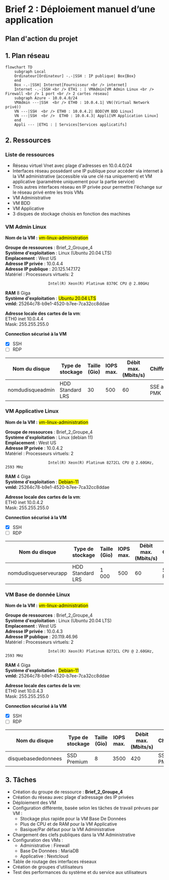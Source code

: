 # Brief 2 : Déploiement manuel d’une application

## **Plan d'action du projet**

## 1. Plan réseau

```mermaid
flowchart TD
    subgraph Local
    Ordinateur[Ordinateur] -.-|SSH : IP publique| Box{Box}
    end
    Box -.-|SSH| Internet[Fournisseur <br /> internet]
    Internet -.-|SSH <br /> ETH1 : | VMAdmin[VM Admin Linux <br /> Firewall <br /> 1 port <br /> 2 cartes réseau]
    subgraph Azure - 10.0.4.0/24
    VMAdmin ---|SSH  <br /> ETH0 : 10.0.4.1| VN((Virtual Network privé))
    VN ---|SSH  <br /> ETH0 : 10.0.4.2| BDD[VM BDD Linux]
    VN ---|SSH  <br />  ETH0 : 10.0.4.3| Appli[VM Application Linux]
    end
    Appli --- |ETH1 : | Services[Services applicatifs]
```

## 2. Ressources

### Liste de ressources

- Réseau virtuel Vnet avec plage d'adresses en 10.0.4.0/24
- Interfaces réseau possédant une IP publique pour accéder via internet à la VM administrative (accessible via une clé rsa uniquement) et VM applicative (paramétrée uniquement pour la partie service)
- Trois autres interfaces réseau en IP privée pour permettre l'échange sur le réseau privé entre les trois VMs
- VM Administrative
- VM BDD
- VM Applicative
- 3 disques de stockage choisis en fonction des machines    

### VM Admin Linux
**Nom de la VM :** <mark>vm-linux-administration</mark>

**Groupe de ressources** : Brief_2_Groupe_4  
**Système d'exploitation** : Linux (Ubuntu 20.04 LTS)  
**Emplacement** : West US  
**Adresse IP privée** : 10.0.4.4  
**Adresse IP publique** : 20.125.147.172  
Matériel : 
Processeurs virtuels: 2

                       Intel(R) Xeon(R) Platinum 8370C CPU @ 2.80GHz


**RAM** 8 Giga  
**Système d'exploitation** : <mark>Ubuntu 20.04 LTS</mark>  
**vmId:** 25264c78-b9e1-4520-b7ee-7ca32cc8ddae  

**Adresse locale des cartes de la vm**:  
ETH0   inet 10.0.4.4   
Mask: 255.255.255.0  


**Connection sécurisé à la VM**
- [x] SSH
- [ ] RDP

|Nom du disque | Type de stockage | Taille (Gio) | IOPS max. | Débit max. (Mbits/s) | Chiffrement | Mise en cache de l'hôte|
|---|---|---|---|---|---|---|
|nomdudisqueadmin | HDD Standard LRS | 30 | 500 | 60 | SSE avec PMK | Lecture/Ecriture |

### VM Applicative Linux
**Nom de la VM :** <mark>vm-linux-administration</mark>

**Groupe de ressources** : Brief_2_Groupe_4  
**Système d'exploitation** : Linux (debian 11)  
**Emplacement** : West US  
**Adresse IP privée** : 10.0.4.2  
Matériel : 
Processeurs virtuels: 2

                       Intel(R) Xeon(R) Platinum 8272CL CPU @ 2.60GHz, 2593 MHz

**RAM** 4 Giga  
**Système d'exploitation** : <mark>Debian-11</mark>  
**vmId:** 25264c78-b9e1-4520-b7ee-7ca32cc8ddae  

**Adresse locale des cartes de la vm**:  
ETH0   inet 10.0.4.2   
Mask: 255.255.255.0  


**Connection sécurisé à la VM**
- [x] SSH
- [ ] RDP

|Nom du disque | Type de stockage | Taille (Gio) | IOPS max. | Débit max. (Mbits/s) | Chiffrement | Mise en cache de l'hôte|
|---|---|---|---|---|---|---|
|nomdudisqueserveurapp | HDD Standard LRS | 1 000| 500 | 60 | SSE avec PMK | Lecture/Ecriture |

### VM Base de donnée Linux
**Nom de la VM :** <mark>vm-linux-administration</mark>

**Groupe de ressources** : Brief_2_Groupe_4  
**Système d'exploitation** : Linux (Ubuntu 20.04 LTS)  
**Emplacement** : West US  
**Adresse IP privée** : 10.0.4.3  
**Adresse IP publique** : 20.119.46.96  
Matériel : 
Processeurs virtuels: 2

                       Intel(R) Xeon(R) Platinum 8272CL CPU @ 2.60GHz, 2593 MHz

**RAM** 4 Giga  
**Système d'exploitation** : <mark>Debian-11</mark>  
**vmId:** 25264c78-b9e1-4520-b7ee-7ca32cc8ddae  

**Adresse locale des cartes de la vm**:  
ETH0   inet 10.0.4.3   
Mask: 255.255.255.0  


**Connection sécurisé à la VM**
- [x] SSH
- [ ] RDP

|Nom du disque | Type de stockage | Taille (Gio) | IOPS max. | Débit max. (Mbits/s) | Chiffrement | Mise en cache de l'hôte|
|---|---|---|---|---|---|---|
|disquebasededonnees | SSD Premium | 8 | 3500 | 420 | SSE avec PMK | Lecture/Ecriture |

## 3. Tâches 

- Création du groupe de ressource : **Brief_2_Groupe_4**
- Création du réseau avec plage d'adressage des IP privées
- Déploiement des VM
- Configuration différente, basée selon les tâches de travail prévues par VM : 
  - Stockage plus rapide pour la VM Base De Données
  - Plus de CPU et de RAM pour la VM Applicative
  - Basique/Par défaut pour la VM Administrative
- Chargement des clefs publiques dans la VM Administrative
- Configuration des VMs :
  -  Administrative : Firewall
  -  Base De Données : MariaDB
  -  Applicative : Nextcloud
- Table de routage des interfaces réseaux
- Création de groupes d'utilisateurs
- Test des performances du système et du service aux utilisateurs
